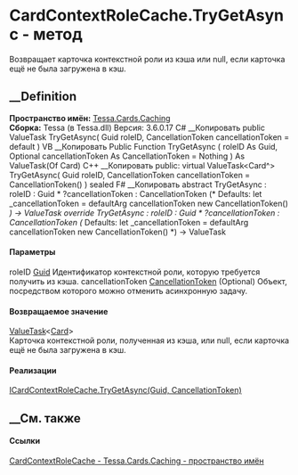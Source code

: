 # CardContextRoleCache.TryGetAsync - метод
Возвращает карточка контекстной роли из кэша или null, если карточка ещё не
была загружена в кэш.
## __Definition
 **Пространство имён:** [Tessa.Cards.Caching](N_Tessa_Cards_Caching.htm)  
 **Сборка:** Tessa (в Tessa.dll) Версия: 3.6.0.17
C# __Копировать
     public ValueTask<Card> TryGetAsync(
    	Guid roleID,
    	CancellationToken cancellationToken = default
    )
VB __Копировать
     Public Function TryGetAsync ( 
    	roleID As Guid,
    	Optional cancellationToken As CancellationToken = Nothing
    ) As ValueTask(Of Card)
C++ __Копировать
     public:
    virtual ValueTask<Card^> TryGetAsync(
    	Guid roleID, 
    	CancellationToken cancellationToken = CancellationToken()
    ) sealed
F# __Копировать
     abstract TryGetAsync : 
            roleID : Guid * 
            ?cancellationToken : CancellationToken 
    (* Defaults:
            let _cancellationToken = defaultArg cancellationToken new CancellationToken()
    *)
    -> ValueTask<Card> 
    override TryGetAsync : 
            roleID : Guid * 
            ?cancellationToken : CancellationToken 
    (* Defaults:
            let _cancellationToken = defaultArg cancellationToken new CancellationToken()
    *)
    -> ValueTask<Card> 
#### Параметры
roleID [Guid](https://learn.microsoft.com/dotnet/api/system.guid)
    Идентификатор контекстной роли, которую требуется получить из кэша.
cancellationToken
[CancellationToken](https://learn.microsoft.com/dotnet/api/system.threading.cancellationtoken)
(Optional)
    Объект, посредством которого можно отменить асинхронную задачу.
#### Возвращаемое значение
[ValueTask](https://learn.microsoft.com/dotnet/api/system.threading.tasks.valuetask-1)<[Card](T_Tessa_Cards_Card.htm)>  
Карточка контекстной роли, полученная из кэша, или null, если карточка ещё не
была загружена в кэш.
#### Реализации
[ICardContextRoleCache.TryGetAsync(Guid,
CancellationToken)](M_Tessa_Cards_Caching_ICardContextRoleCache_TryGetAsync.htm)  
##  __См. также
#### Ссылки
[CardContextRoleCache - ](T_Tessa_Cards_Caching_CardContextRoleCache.htm)
[Tessa.Cards.Caching - пространство имён](N_Tessa_Cards_Caching.htm)
